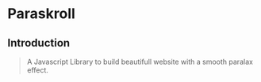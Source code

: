 # Paraskroll

## Introduction

> A Javascript Library to build beautifull website with a smooth paralax effect.
